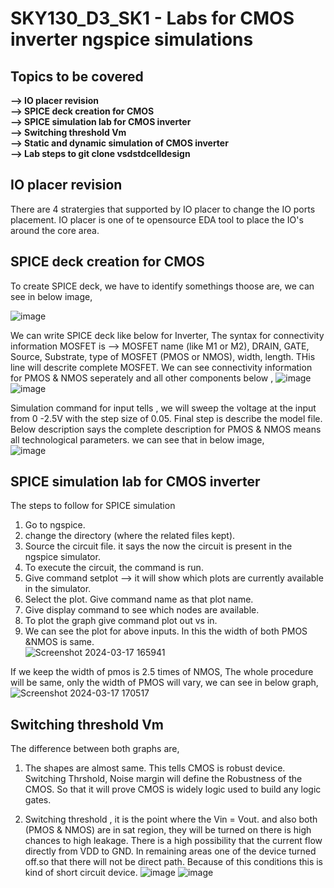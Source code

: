 #  SKY130_D3_SK1 - Labs for CMOS inverter ngspice simulations
##  Topics to be covered
**--> IO placer revision**   
**--> SPICE deck creation for CMOS**  
**--> SPICE simulation lab for CMOS inverter**    
**--> Switching threshold Vm**    
**--> Static and dynamic simulation of CMOS inverter**    
**--> Lab steps to git clone vsdstdcelldesign**    

## IO placer revision
There are 4 stratergies that supported by IO placer to change the IO ports placement. IO placer is one of te opensource EDA tool to place the IO's around the core area.

## SPICE deck creation for CMOS
To create SPICE deck, we have to identify somethings thoose are,  we can see in below image,

![image](https://github.com/Gayathri4801/NASSCOM-VSD-IAT/assets/163323618/a1725e0a-9194-452d-92f2-fcd0abed8d2b)

We can write SPICE deck like below for Inverter,
The syntax for connectivity information MOSFET is --> MOSFET name (like M1 or M2), DRAIN, GATE, Source, Substrate, type of MOSFET (PMOS or NMOS), width, length.   THis line will descrite complete MOSFET. We can see connectivity information for PMOS & NMOS seperately and all other components below ,
![image](https://github.com/Gayathri4801/NASSCOM-VSD-IAT/assets/163323618/cbd1a45c-c2b5-4f89-a84c-e016b4d42750)
![image](https://github.com/Gayathri4801/NASSCOM-VSD-IAT/assets/163323618/efed2c7c-adcf-4c1c-80aa-7a5bdd79e21b)

Simulation command for input tells , we will sweep the voltage at the input from 0 -2.5V with the step size of 0.05.
Final step is describe the model file.  Below description says the complete description for PMOS & NMOS means all technological parameters. we can see that in below image,  
![image](https://github.com/Gayathri4801/NASSCOM-VSD-IAT/assets/163323618/5a699046-b3ea-4127-9e14-2a75b6d9d653)

## SPICE simulation lab for CMOS inverter
The steps to follow for SPICE simulation   
1. Go to ngspice.   
2. change the directory (where the related files kept).  
3. Source the circuit file. it says the now the circuit is present in the ngspice simulator.  
4. To execute the circuit, the command is run.  
5. Give command setplot --> it will show which plots are currently available in the simulator.   
6. Select the plot. Give command name as that plot name.    
7. Give display command to see which nodes are available.     
8. To plot the graph give command plot out vs in.   
9. We can see the plot for above inputs. In this the width of both PMOS &NMOS is same.  
![Screenshot 2024-03-17 165941](https://github.com/Gayathri4801/NASSCOM-VSD-IAT/assets/163323618/d5dc9daf-6fad-4b5f-8d00-d19e2e774de8)

If we keep the width of pmos is 2.5 times of NMOS, The whole procedure will be same, only the width of PMOS will vary, we can see in below graph,
![Screenshot 2024-03-17 170517](https://github.com/Gayathri4801/NASSCOM-VSD-IAT/assets/163323618/a34d3ba2-a653-4bd5-a4d4-af9b9fb2efdd)

## Switching threshold Vm

The difference between both graphs are,   
1. The shapes are almost same. This tells CMOS is robust device.   
Switching Thrshold, Noise margin will define the Robustness of the CMOS. So that it will prove CMOS is widely logic used to build any logic gates.

1. Switching threshold , it is the point where the Vin = Vout. and also both (PMOS & NMOS) are in sat region, they will be turned on there is high chances to high leakage. There is a high possibility that the current flow directly from VDD to GND. In remaining areas one of the device turned off.so that there will not be direct path. Because of this conditions this is kind of short circuit device. 
![image](https://github.com/Gayathri4801/NASSCOM-VSD-IAT/assets/163323618/8d871374-ab1c-465e-b9ae-8db7ef674a2d)
![image](https://github.com/Gayathri4801/NASSCOM-VSD-IAT/assets/163323618/b117f8d1-2329-4529-a37d-877bc0f9a1bc)


